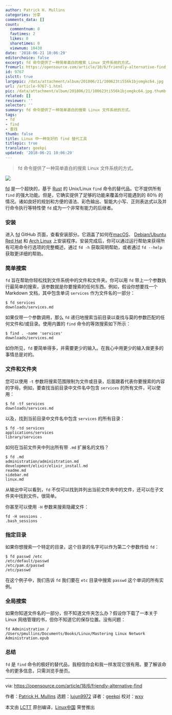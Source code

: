 ```yaml
---
author: Patrick H. Mullins
categories: 分享
comments_data: []
count:
  commentnum: 0
  favtimes: 2
  likes: 0
  sharetimes: 0
  viewnum: 10430
date: '2018-06-21 10:06:29'
editorchoice: false
excerpt: fd 命令提供了一种简单直白的搜索 Linux 文件系统的方式。
fromurl: https://opensource.com/article/18/6/friendly-alternative-find
id: 9767
islctt: true
largepic: /data/attachment/album/201806/21/100623ti556k1bjomgkc64.jpg
url: /article-9767-1.html
pic: /data/attachment/album/201806/21/100623ti556k1bjomgkc64.jpg.thumb.jpg
related: []
reviewer: ''
selector: ''
summary: fd 命令提供了一种简单直白的搜索 Linux 文件系统的方式。
tags:
- fd
- find
- 查找
thumb: false
title: Linux 中一种友好的 find 替代工具
titlepic: true
translator: geekpi
updated: '2018-06-21 10:06:29'
---
```



> 
> fd 命令提供了一种简单直白的搜索 Linux 文件系统的方式。
> 
> 
> 


![](/data/attachment/album/201806/21/100623ti556k1bjomgkc64.jpg)


[fd](https://github.com/sharkdp/fd) 是一个超快的，基于 [Rust](https://www.rust-lang.org/en-US/) 的 Unix/Linux `find` 命令的替代品。它不提供所有 `find` 的强大功能。但是，它确实提供了足够的功能来覆盖你可能遇到的 80％ 的情况。诸如良好的规划和方便的语法、彩色输出、智能大小写、正则表达式以及并行命令执行等特性使 `fd` 成为一个非常有能力的后继者。


### 安装


进入 [fd](https://github.com/sharkdp/fd) GitHub 页面，查看安装部分。它涵盖了如何在[macOS](https://en.wikipedia.org/wiki/MacOS)、 [Debian/Ubuntu](https://www.ubuntu.com/community/debian) [Red Hat](https://www.redhat.com/en) 和 [Arch Linux](https://www.archlinux.org/) 上安装程序。安装完成后，你可以通过运行帮助来获得所有可用命令行选项的完整概述，通过 `fd -h` 获取简明帮助，或者通过 `fd --help` 获取更详细的帮助。


### 简单搜索


`fd` 旨在帮助你轻松找到文件系统中的文件和文件夹。你可以用 `fd` 带上一个参数执行最简单的搜索，该参数就是你要搜索的任何东西。例如，假设你想要找一个 Markdown 文档，其中包含单词 `services` 作为文件名的一部分：



```
$ fd services
downloads/services.md

```

如果仅带一个参数调用，那么 `fd` 递归地搜索当前目录以查找与莫的参数匹配的任何文件和/或目录。使用内置的 `find` 命令的等效搜索如下所示：



```
$ find . -name 'services'
downloads/services.md

```

如你所见，`fd` 要简单得多，并需要更少的输入。在我心中用更少的输入做更多的事情总是对的。


### 文件和文件夹


您可以使用 `-t` 参数将搜索范围限制为文件或目录，后面跟着代表你要搜索的内容的字母。例如，要查找当前目录中文件名中包含 `services` 的所有文件，可以使用：



```
$ fd -tf services
downloads/services.md

```

以及，找到当前目录中文件名中包含 `services` 的所有目录：



```
$ fd -td services
applications/services
library/services

```

如何在当前文件夹中列出所有带 `.md` 扩展名的文档？



```
$ fd .md
administration/administration.md
development/elixir/elixir_install.md
readme.md
sidebar.md
linux.md

```

从输出中可以看到，`fd` 不仅可以找到并列出当前文件夹中的文件，还可以在子文件夹中找到文件。很简单。


你甚至可以使用 `-H` 参数来搜索隐藏文件：



```
fd -H sessions .
.bash_sessions

```

### 指定目录


如果你想搜索一个特定的目录，这个目录的名字可以作为第二个参数传给 `fd`：



```
$ fd passwd /etc
/etc/default/passwd
/etc/pam.d/passwd
/etc/passwd

```

在这个例子中，我们告诉 `fd` 我们要在 `etc` 目录中搜索 `passwd` 这个单词的所有实例。


### 全局搜索


如果你知道文件名的一部分，但不知道文件夹怎么办？假设你下载了一本关于 Linux 网络管理的书，但你不知道它的保存位置。没有问题：



```
fd Administration /
/Users/pmullins/Documents/Books/Linux/Mastering Linux Network Administration.epub

```

### 总结


`fd` 是 `find` 命令的极好的替代品，我相信你会和我一样发现它很有用。要了解该命令的更多信息，只需浏览手册页。




---


via: <https://opensource.com/article/18/6/friendly-alternative-find>


作者：[Patrick H. Mullins](https://opensource.com/users/pmullins) 选题：[lujun9972](https://github.com/lujun9972) 译者：[geekpi](https://github.com/geekpi) 校对：[wxy](https://github.com/wxy)


本文由 [LCTT](https://github.com/LCTT/TranslateProject) 原创编译，[Linux中国](https://linux.cn/) 荣誉推出